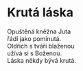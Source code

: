 # Krutá láska

Opuštěná kněžna Juta  
řádí jako pominutá.  
Oldřich s tváří blaženou  
užívá si s Boženou.  
Láska někdy bývá krutá.
